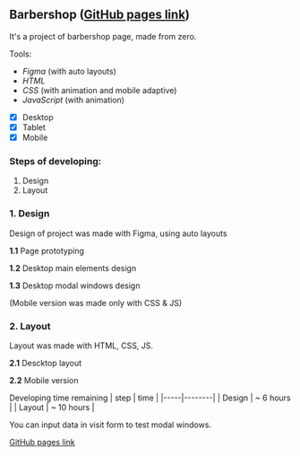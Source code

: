 ## Barbershop ([GitHub pages link](https://lletov.github.io/barbershop_js/))
It's a project of barbershop page, made from zero.

Tools:
- *Figma* (with auto layouts)
- *HTML*
- *CSS* (with animation and mobile adaptive)
- *JavaScript* (with animation)


- [x] Desktop
- [x] Tablet
- [x] Mobile

### Steps of developing:

1. Design
2. Layout

### 1. Design
Design of project was made with Figma, using auto layouts

**1.1** Page prototyping

**1.2** Desktop main elements design

**1.3** Desktop modal windows design

(Mobile version was made only with CSS & JS)

### 2. Layout
Layout was made with HTML, CSS, JS.

**2.1** Descktop layout

**2.2** Mobile version

Developing time remaining
| step | time |
|-----|--------|
| Design | ~ 6 hours |
| Layout | ~ 10 hours |

You can input data in visit form to test modal windows.

[GitHub pages link](https://lletov.github.io/barbershop_js/)